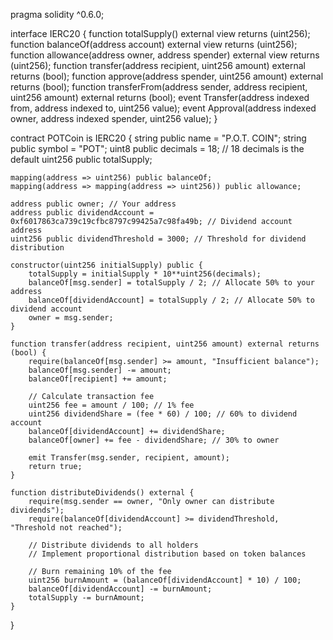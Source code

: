 
pragma solidity ^0.6.0;

interface IERC20 {
    function totalSupply() external view returns (uint256);
    function balanceOf(address account) external view returns (uint256);
    function allowance(address owner, address spender) external view returns (uint256);
    function transfer(address recipient, uint256 amount) external returns (bool);
    function approve(address spender, uint256 amount) external returns (bool);
    function transferFrom(address sender, address recipient, uint256 amount) external returns (bool);
    event Transfer(address indexed from, address indexed to, uint256 value);
    event Approval(address indexed owner, address indexed spender, uint256 value);
}

contract POTCoin is IERC20 {
    string public name = "P.O.T. COIN";
    string public symbol = "POT";
    uint8 public decimals = 18; // 18 decimals is the default
    uint256 public totalSupply;

    mapping(address => uint256) public balanceOf;
    mapping(address => mapping(address => uint256)) public allowance;

    address public owner; // Your address
    address public dividendAccount = 0xf6017863ca739c19cfbc8797c99425a7c98fa49b; // Dividend account address
    uint256 public dividendThreshold = 3000; // Threshold for dividend distribution

    constructor(uint256 initialSupply) public {
        totalSupply = initialSupply * 10**uint256(decimals);
        balanceOf[msg.sender] = totalSupply / 2; // Allocate 50% to your address
        balanceOf[dividendAccount] = totalSupply / 2; // Allocate 50% to dividend account
        owner = msg.sender;
    }

    function transfer(address recipient, uint256 amount) external returns (bool) {
        require(balanceOf[msg.sender] >= amount, "Insufficient balance");
        balanceOf[msg.sender] -= amount;
        balanceOf[recipient] += amount;

        // Calculate transaction fee
        uint256 fee = amount / 100; // 1% fee
        uint256 dividendShare = (fee * 60) / 100; // 60% to dividend account
        balanceOf[dividendAccount] += dividendShare;
        balanceOf[owner] += fee - dividendShare; // 30% to owner

        emit Transfer(msg.sender, recipient, amount);
        return true;
    }

    function distributeDividends() external {
        require(msg.sender == owner, "Only owner can distribute dividends");
        require(balanceOf[dividendAccount] >= dividendThreshold, "Threshold not reached");

        // Distribute dividends to all holders
        // Implement proportional distribution based on token balances

        // Burn remaining 10% of the fee
        uint256 burnAmount = (balanceOf[dividendAccount] * 10) / 100;
        balanceOf[dividendAccount] -= burnAmount;
        totalSupply -= burnAmount;
    }
}
